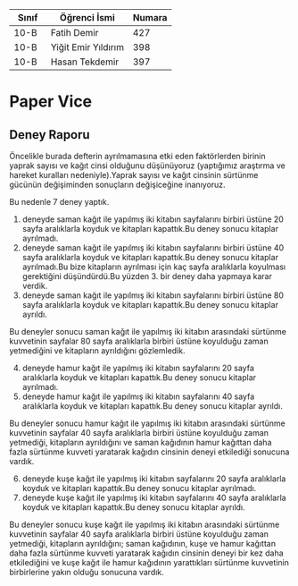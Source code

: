 Sınıf | Öğrenci İsmi  | Numara
-------|----------------|--------
10-B   | Fatih Demir | 427
10-B   | Yiğit Emir Yıldırım | 398
10-B   | Hasan Tekdemir | 397

# Paper Vice
## Deney Raporu
Öncelikle burada defterin ayrılmamasına etki eden faktörlerden birinin yaprak sayısı ve kağıt cinsi olduğunu düşünüyoruz (yaptığımız araştırma ve hareket kuralları nedeniyle).Yaprak sayısı ve kağıt cinsinin sürtünme gücünün değişiminden sonuçların değişiceğine inanıyoruz.

Bu nedenle 7 deney yaptık.

1. deneyde saman kağıt ile yapılmış iki kitabın sayfalarını birbiri üstüne 20 sayfa aralıklarla koyduk ve kitapları kapattık.Bu deney sonucu kitaplar ayrılmadı.
2. deneyde saman kağıt ile yapılmış iki kitabın sayfalarını birbiri üstüne 40 sayfa aralıklarla koyduk ve kitapları kapattık.Bu deney sonucu kitaplar ayrılmadı.Bu bize kitapların ayrılması için kaç sayfa aralıklarla koyulması gerektiğini düşündürdü.Bu yüzden 3. bir deney daha yapmaya karar verdik.
3. deneyde saman kağıt ile yapılmış iki kitabın sayfalarını birbiri üstüne 80 sayfa aralıklarla koyduk ve kitapları kapattık.Bu deney sonucu kitaplar ayrıldı.

Bu deneyler sonucu saman kağıt ile yapılmış iki kitabın arasındaki sürtünme kuvvetinin sayfalar 80 sayfa aralıklarla birbiri üstüne koyulduğu zaman yetmediğini ve kitapların ayrıldığını gözlemledik.

4. deneyde hamur kağıt ile yapılmış iki kitabın sayfalarını 20 sayfa aralıklarla koyduk ve kitapları kapattık.Bu deney sonucu kitaplar ayrılmadı.
5. deneyde hamur kağıt ile yapılmış iki kitabın sayfalarını 40 sayfa aralıklarla koyduk ve kitapları kapattık.Bu deney sonucu kitaplar ayrıldı.

Bu deneyler sonucu hamur kağıt ile yapılmış iki kitabın arasındaki sürtünme kuvvetinin sayfalar 40 sayfa aralıklarla birbiri üstüne koyulduğu zaman yetmediği, kitapların ayrıldığını ve saman kağıdının hamur kağıttan daha fazla sürtünme kuvveti yaratarak kağıdın cinsinin deneyi etkilediği sonucuna vardık.

6. deneyde kuşe kağıt ile yapılmış iki kitabın sayfalarını 20 sayfa aralıklarla koyduk ve kitapları kapattık.Bu deney sonucu kitaplar ayrılmadı.
7. deneyde kuşe kağıt ile yapılmış iki kitabın sayfalarını 40 sayfa aralıklarla koyduk ve kitapları kapattık.Bu deney sonucu kitaplar ayrıldı.

Bu deneyler sonucu kuşe kağıt ile yapılmış iki kitabın arasındaki sürtünme kuvvetinin sayfalar 40 sayfa aralıklarla birbiri üstüne koyulduğu zaman yetmediği, kitapların ayrıldığını; saman kağıdının, kuşe ve hamur kağıttan daha fazla sürtünme kuvveti yaratarak kağıdın cinsinin deneyi bir kez daha etkilediğini ve kuşe kağıt ile hamur kağıdının yarattıkları sürtünme kuvvetinin birbirlerine yakın olduğu sonucuna vardık.
